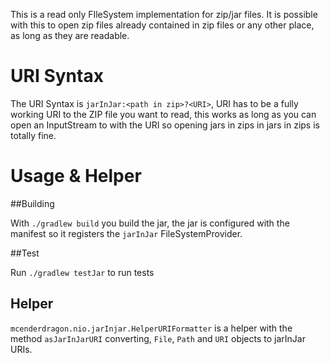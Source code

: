 This is a read only FIleSystem implementation for zip/jar files. It is possible with this to open zip files already contained in zip files or any other place, as long as they are readable.

# URI Syntax
The URI Syntax is `jarInJar:<path in zip>?<URI>`, URI has to be a fully working URI to the ZIP file you want to read, this works as long as you can open an InputStream to with the URI so opening jars in zips in jars in zips is totally fine.

# Usage & Helper

##Building

With `./gradlew build` you build the jar, the jar is configured with the manifest so it registers the `jarInJar` FileSystemProvider. 

##Test

Run `./gradlew testJar` to run tests

## Helper

`mcenderdragon.nio.jarInjar.HelperURIFormatter` is a helper with the method `asJarInJarURI` converting, `File`, `Path` and `URI` objects to jarInJar URIs.
